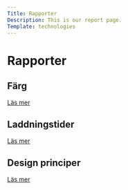```yaml
---
Title: Rapporter
Description: This is our report page.
Template: technologies
---
```

Rapporter
==========================

<div class="box span3">
    <h2>Färg</h2>
    <p><a href="%base_url%?analysis/01_colors">Läs mer</a></p>
</div>

<div class="box span3">
    <h2>Laddningstider</h2>
    <p><a href="%base_url%?analysis/02_load">Läs mer</a></p>
</div>

<div class="box span3">
    <h2>Design principer</h2>
    <p><a href="%base_url%?analysis/03_design_principles">Läs mer</a></p>
</div>
